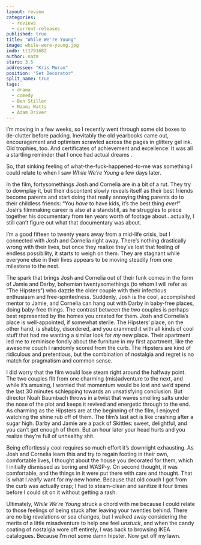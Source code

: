 ```yaml
---
layout: review
categories: 
  - reviews
  - current-releases
published: true
title: "While We're Young"
image: while-were-young.jpg
imdb: tt1791682
author: natm
stars: 3.5
addressee: "Kris Moran"
position: "Set Decorator"
split_name: true
tags: 
  - drama
  - comedy
  - Ben Stiller
  - Naomi Watts
  - Adam Driver
---
```

I’m moving in a few weeks, so I recently went through some old boxes to de-clutter before packing. Inevitably the old yearbooks came out, encouragement and optimism scrawled across the pages in glittery gel ink. Old trophies, too. And certificates of achievement and excellence. It was all a startling reminder that I once had actual dreams . 

So, that sinking feeling of what-the-fuck-happened-to-me was something I could relate to when I saw _While We’re Young_ a few days later. 

In the film, fortysomethings Josh and Cornelia are in a bit of a rut. They try to downplay it, but their discontent slowly reveals itself as their best friends become parents and start doing that really annoying thing parents do to their childless friends: “You _have_ to have kids, it’s the best thing _ever_!” Josh’s filmmaking career is also at a standstill, as he struggles to piece together his documentary from ten years worth of footage about…actually, I still can’t figure out what that documentary was about. 

I’m a good fifteen to twenty years away from a mid-life crisis, but I connected with Josh and Cornelia right away. There’s nothing drastically wrong with their lives, but once they realize they’ve lost that feeling of endless possibility, it starts to weigh on them. They are stagnant while everyone else in their lives appears to be moving steadily from one milestone to the next. 

The spark that brings Josh and Cornelia out of their funk comes in the form of Jamie and Darby, bohemian twentysomethings (to whom I will refer as “The Hipsters”) who dazzle the older couple with their infectious enthusiasm and free-spiritedness. Suddenly, Josh is the cool, accomplished mentor to Jamie, and Cornelia can hang out with Darby in baby-free places, doing baby-free things. The contrast between the two couples is perhaps best represented by the homes you created for them. Josh and Cornelia’s place is well-appointed, if somewhat sterile. The Hipsters’ place, on the other hand, is shabby, disordered, and you crammed it with all kinds of cool stuff that had me wanting a similar look for _my_ new place. Their apartment led me to reminisce fondly about the furniture in my first apartment, like the awesome couch I randomly scored from the curb. The Hipsters are kind of ridiculous and pretentious, but the combination of nostalgia and regret is no match for pragmatism and common sense. 

I did worry that the film would lose steam right around the halfway point. The two couples flit from one charming (mis)adventure to the next, and while it’s amusing, I worried that momentum would be lost and we’d spend the last 30 minutes schlepping towards an unsatisfying conclusion. But director Noah Baumbach throws in a twist that waves smelling salts under the nose of the plot and keeps it revived and energetic through to the end. As charming as the Hipsters are at the beginning of the film, I enjoyed watching the shine rub off of them. The film’s last act is like crashing after a sugar high. Darby and Jamie are a pack of Skittles: sweet, delightful, and you can’t get enough of them. But an hour later your head hurts and you realize they’re full of unhealthy shit.

Being effortlessly cool requires so much effort it’s downright exhausting. As Josh and Cornelia learn this and try to regain footing in their own, comfortable lives, I thought about the house you decorated for them, which I initially dismissed as boring and WASP-y. On second thought, it was comfortable, and the things in it were put there with care and thought. That is what I _really_ want for my new home. Because that old couch I got from the curb was actually crap; I had to steam-clean and sanitize it four times before I could sit on it without getting a rash.

Ultimately, _While We’re Young_ struck a chord with me because I could relate to those feelings of being stuck after leaving your twenties behind. There are no big revelations or sea changes, but I walked away considering the merits of a little misadventure to help one feel _unstuck_, and when the candy coating of nostalgia wore off entirely, I was back to browsing IKEA catalogues. Because I’m not some damn hipster. Now get off my lawn. 